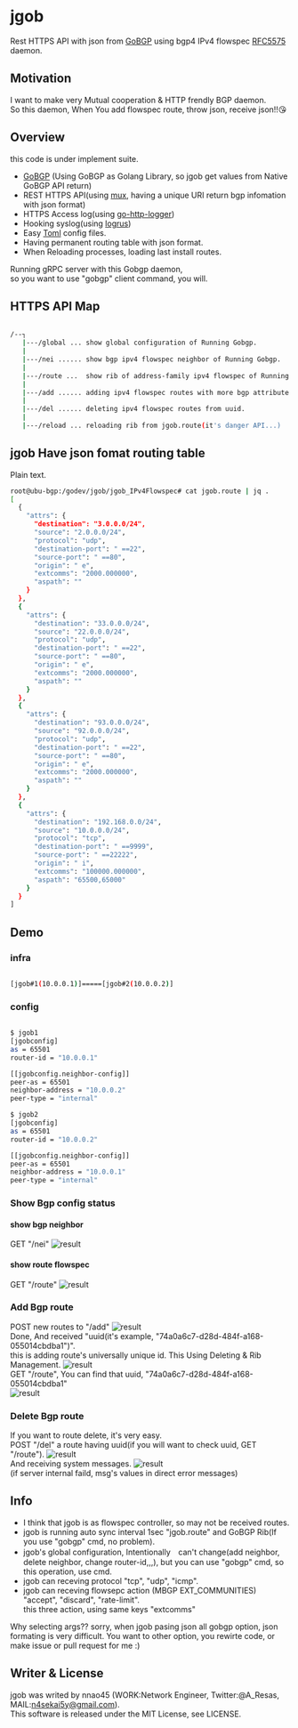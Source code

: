 # jgob
Rest HTTPS API with json from [GoBGP](https://github.com/osrg/gobgp) using bgp4 IPv4 flowspec [RFC5575](https://tools.ietf.org/html/rfc5575) daemon.  

## Motivation
I want to make very Mutual cooperation & HTTP frendly BGP daemon.  
So this daemon, When You add flowspec route, throw json, receive json!!:kissing_heart:

## Overview
this code is under implement suite.
- [GoBGP](https://github.com/osrg/gobgp) (Using GoBGP as Golang Library, so jgob get values from Native GoBGP API return)
- REST HTTPS API(using [mux](https://github.com/gorilla/mux), having a unique URI return bgp infomation with json format)
- HTTPS Access log(using [go-http-logger](https://github.com/ajays20078/go-http-logger))
- Hooking syslog(using [logrus](https://github.com/sirupsen/logrus))
- Easy [Toml](https://github.com/BurntSushi/toml) config files.
- Having permanent routing table with json format.
- When Reloading processes, loading last install routes.

Running gRPC server with this Gobgp daemon,  
so you want to use "gobgp" client command, you will.

## HTTPS API Map

```bash

/--┐
   |---/global ... show global configuration of Running Gobgp. 
   |
   |---/nei ...... show bgp ipv4 flowspec neighbor of Running Gobgp. 
   |
   |---/route ...  show rib of address-family ipv4 flowspec of Running Gobgp. 
   |
   |---/add ...... adding ipv4 flowspec routes with more bgp attribute.
   |
   |---/del ...... deleting ipv4 flowspec routes from uuid.
   |
   |---/reload ... reloading rib from jgob.route(it's danger API...)
```

## jgob Have json fomat routing table
Plain text.
```bash
root@ubu-bgp:/godev/jgob/jgob_IPv4Flowspec# cat jgob.route | jq .
[
  {
    "attrs": {
      "destination": "3.0.0.0/24",
      "source": "2.0.0.0/24",
      "protocol": "udp",
      "destination-port": " ==22",
      "source-port": " ==80",
      "origin": " e",
      "extcomms": "2000.000000",
      "aspath": ""
    }
  },
  {
    "attrs": {
      "destination": "33.0.0.0/24",
      "source": "22.0.0.0/24",
      "protocol": "udp",
      "destination-port": " ==22",
      "source-port": " ==80",
      "origin": " e",
      "extcomms": "2000.000000",
      "aspath": ""
    }
  },
  {
    "attrs": {
      "destination": "93.0.0.0/24",
      "source": "92.0.0.0/24",
      "protocol": "udp",
      "destination-port": " ==22",
      "source-port": " ==80",
      "origin": " e",
      "extcomms": "2000.000000",
      "aspath": ""
    }
  },
  {
    "attrs": {
      "destination": "192.168.0.0/24",
      "source": "10.0.0.0/24",
      "protocol": "tcp",
      "destination-port": " ==9999",
      "source-port": " ==22222",
      "origin": " i",
      "extcomms": "100000.000000",
      "aspath": "65500,65000"
    }
  }
]
```

## Demo
### infra
```bash

[jgob#1(10.0.0.1)]=====[jgob#2(10.0.0.2)]

```
### config
```bash

$ jgob1
[jgobconfig]
as = 65501
router-id = "10.0.0.1"

[[jgobconfig.neighbor-config]]
peer-as = 65501
neighbor-address = "10.0.0.2"
peer-type = "internal"

$ jgob2
[jgobconfig]
as = 65501
router-id = "10.0.0.2"

[[jgobconfig.neighbor-config]]
peer-as = 65501
neighbor-address = "10.0.0.1"
peer-type = "internal"

```


### Show Bgp config status
#### show bgp neighbor
GET "/nei"
![result](https://github.com/nnao45/naoGifRepo/blob/master/showneijpg.jpg)
#### show route flowspec
GET "/route"
![result](https://github.com/nnao45/naoGifRepo/blob/master/showroute.jpg)
### Add Bgp route
POST new routes to "/add"
![result](https://github.com/nnao45/naoGifRepo/blob/master/post_newroute.jpg)  
Done, And received "uuid(it's example, "74a0a6c7-d28d-484f-a168-055014cbdba1")".  
this is adding route's universally unique id. This Using Deleting & Rib Management.
![result](https://github.com/nnao45/naoGifRepo/blob/master/responsenewroute.jpg)  
GET "/route", You can find that uuid, "74a0a6c7-d28d-484f-a168-055014cbdba1"  
![result](https://github.com/nnao45/naoGifRepo/blob/master/lockroutes.jpg)
### Delete Bgp route
If you want to route delete, it's very easy.  
POST "/del" a route having uuid(if you will want to check uuid, GET "/route").
![result](https://github.com/nnao45/naoGifRepo/blob/master/delete.jpg)  
And receiving system messages.
![result](https://github.com/nnao45/naoGifRepo/blob/master/successer.jpg)  
(if server internal faild, msg's values in direct error messages)

## Info
- I think that jgob is as flowspec controller, so may not be received routes.
- jgob is running auto sync interval 1sec "jgob.route" and GoBGP Rib(If you use "gobgp" cmd, no problem).
- jgob's global configuration, Intentionally　can't change(add neighbor, delete neighbor, change router-id,,,), but you can use "gobgp" cmd, so this operation, use cmd.
- jgob can receving protocol "tcp", "udp", "icmp".
- jgob can receving flowsepc action (MBGP EXT_COMMUNITIES) "accept", "discard", "rate-limit".  
  this three action, using same keys "extcomms"

Why selecting args?? sorry, when jgob pasing json all gobgp option, json formating is very difficult.
You want to other option, you rewirte code, or make issue or pull request for me :)

## Writer & License
jgob was writed by nnao45 (WORK:Network Engineer, Twitter:@A_Resas, MAIL:n4sekai5y@gmail.com).  
This software is released under the MIT License, see LICENSE.
